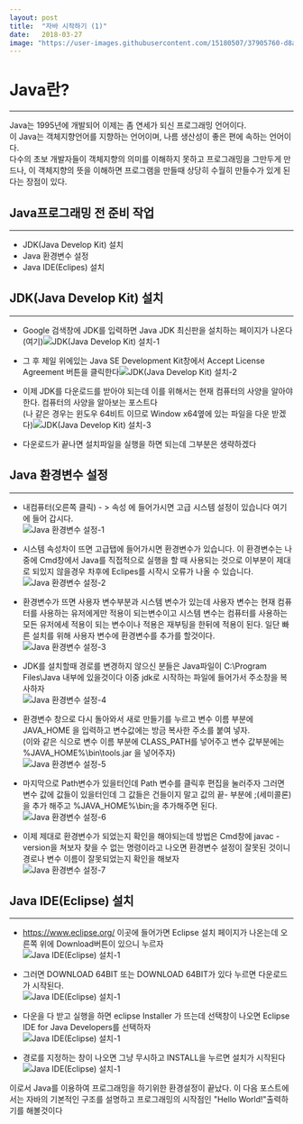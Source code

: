 ```yaml
---
layout: post
title:  "자바 시작하기 (1)"
date:   2018-03-27
image: "https://user-images.githubusercontent.com/15180507/37905760-d8aa7656-313a-11e8-8a85-77edba3d312b.png"
---
```


# Java란?

- - -

Java는 1995년에 개발되어 이제는 좀 연세가 되신 프로그래밍 언어이다.<br>이 Java는 객체지향언어를 지향하는 언어이며, 나름 생산성이 좋은 편에 속하는 언어이다.<br>다수의 초보 개발자들이 객체지향의 의미를 이해하지 못하고 프로그래밍을 그만두게 만드나, 이 객체지향의 뜻을 이해하면 프로그램을 만들때 상당히 수월히 만들수가 있게 된다는 장점이 있다.

## Java프로그래밍 전 준비 작업

- - -

- JDK(Java Develop Kit) 설치
- Java 환경변수 설정
- Java IDE(Eclipes) 설치

## JDK(Java Develop Kit) 설치

- - -

- Google 검색창에 JDK를 입력하면 Java JDK 최신판을 설치하는 페이지가 나온다(여기)![ JDK(Java Develop Kit) 설치-1](https://user-images.githubusercontent.com/15180507/37904792-c0cf44ba-3137-11e8-95fd-1cedb5d3a8b2.png)

- 그 후 제일 위에있는 Java SE Development Kit창에서  Accept License Agreement 버튼을 클릭한다![ JDK(Java Develop Kit) 설치-2](https://user-images.githubusercontent.com/15180507/37904900-12ef49d4-3138-11e8-85e8-ec761c3cf793.png)

- 이제 JDK를 다운로드를 받아야 되는데 이를 위해서는 현재 컴퓨터의 사양을 알아야 한다. 컴퓨터의 사양을 알아보는 포스트다<br>(나 같은 경우는 윈도우 64비트 이므로 Window x64옆에 있는 파일을 다운 받겠다)![ JDK(Java Develop Kit) 설치-3](https://user-images.githubusercontent.com/15180507/37904933-2ea1df48-3138-11e8-9b75-1b60be8a4f19.png)

- 다운로드가 끝나면 설치파일을 실행을 하면 되는데 그부분은 생략하겠다

## Java 환경변수 설정

- - -

- 내컴퓨터(오른쪽 클릭) - > 속성 에 들어가시면 고급 시스템 설정이 있습니다 여기에 들어 갑시다.<br>![ Java 환경변수 설정-1](https://user-images.githubusercontent.com/15180507/37905051-91425c7c-3138-11e8-85e5-68d3b264d995.png)

- 시스템 속성차이 뜨면 고급탭에 들어가시면 환경변수가 있습니다. 이 환경변수는 나중에 Cmd창에서 Java를 직접적으로 실행을 할 때 사용되는 것으로 이부분이 제대로 되있지 않을경우 차후에 Eclipes를 시작시 오류가 나올 수 있습니다.<br>![ Java 환경변수 설정-2](https://user-images.githubusercontent.com/15180507/37905065-9c3078ee-3138-11e8-9317-283a1bc117a3.png)

- 환경변수가 뜨면 사용자 변수부분과 시스템 변수가 있는데 사용자 변수는 현재 컴퓨터를 사용하는 유저에게만 적용이 되는변수이고 시스템 변수는 컴퓨터를 사용하는 모든 유저에세 적용이 되는 변수이나 적용은 재부팅을 한뒤에 적용이 된다. 일단 빠른 설치를 위해 사용자 변수에 환경변수를 추가를 할것이다.<br>![ Java 환경변수 설정-3](https://user-images.githubusercontent.com/15180507/37905232-291b37d0-3139-11e8-84b4-5f71e3ce739d.png)

- JDK를 설치할때 경로를 변경하지 않으신 분들은 Java파일이 C:\Program Files\Java 내부에 있을것이다 이중 jdk로 시작하는 파일에 들어가서 주소창을 복사하자<br>![ Java 환경변수 설정-4](https://user-images.githubusercontent.com/15180507/37905247-353e709a-3139-11e8-87f6-b8dc79cfd974.png)

- 환경변수 창으로 다시 돌아와서 새로 만들기를 누르고 변수 이름 부분에  JAVA_HOME 을 입력하고 변수값에는 방금 복사한 주소를 붙여 넣자. <br>(이와 같은 식으로 변수 이름 부분에 CLASS_PATH를 넣어주고 변수 값부분에는 %JAVA_HOME%\bin\tools.jar 을 넣어주자)<br>![ Java 환경변수 설정-5](https://user-images.githubusercontent.com/15180507/37905333-787f48f2-3139-11e8-90a3-c014b68ddcad.png)

- 마지막으로 Path변수가 있을터인데 Path 변수를 클릭후 편집을 눌러주자 그러면 변수 값에 값들이 있을터인데 그 값들은 건들이지 말고 값의 끝- 부분에 ;(세미콜론)을 추가 해주고 %JAVA_HOME%\bin;을 추가해주면 된다.<br>![ Java 환경변수 설정-6](https://user-images.githubusercontent.com/15180507/37905368-98d9d306-3139-11e8-8982-2d1eee58c81d.png)

- 이제 제대로 환경변수가 되었는지 확인을 해야되는데 방법은 Cmd창에 javac -version을 쳐보자 찾을 수 없는 명령이라고 나오면 환경변수 설정이 잘못된 것이니 경로나 변수 이름이 잘못되었는지 확인을 해보자<br>![ Java 환경변수 설정-7](https://user-images.githubusercontent.com/15180507/37905383-ab59e002-3139-11e8-89d1-c64d1e94aa5b.png)

## Java IDE(Eclipse) 설치

- - -

- https://www.eclipse.org/ 이곳에 들어가면 Eclipse 설치 페이지가 나온는데 오른쪽 위에 Download버튼이 있으니 누르자<br>![ Java IDE(Eclipse) 설치-1](https://user-images.githubusercontent.com/15180507/37906277-80b197c0-313c-11e8-9fbc-234b3f784ff3.PNG)


- 그러면 DOWNLOAD 64BIT 또는 DOWNLOAD 64BIT가 있다 누르면 다운로드가 시작된다.<br>![ Java IDE(Eclipse) 설치-1](https://user-images.githubusercontent.com/15180507/37905445-e800a7fc-3139-11e8-998a-0c39d2fffacf.png)

- 다운을 다 받고 실행을 하면 eclipse Installer 가 뜨는데 선택창이 나오면 Eclipse IDE for Java Developers를 선택하자<br>![ Java IDE(Eclipse) 설치-1](https://user-images.githubusercontent.com/15180507/37905452-ecc35f46-3139-11e8-8329-48972fad8d16.png)

- 경로를 지정하는 창이 나오면 그냥 무시하고 INSTALL을 누르면 설치가 시작된다<br>![ Java IDE(Eclipse) 설치-1](https://user-images.githubusercontent.com/15180507/37905463-f2cc4ef2-3139-11e8-8426-a9fcc3ff643e.png)

이로서 Java를 이용하여 프로그래밍을 하기위한 환경설정이 끝났다. 이 다음 포스트에서는 자바의 기본적인 구조를 설명하고 프로그래밍의 시작점인 "Hello World!"출력하기를 해볼것이다